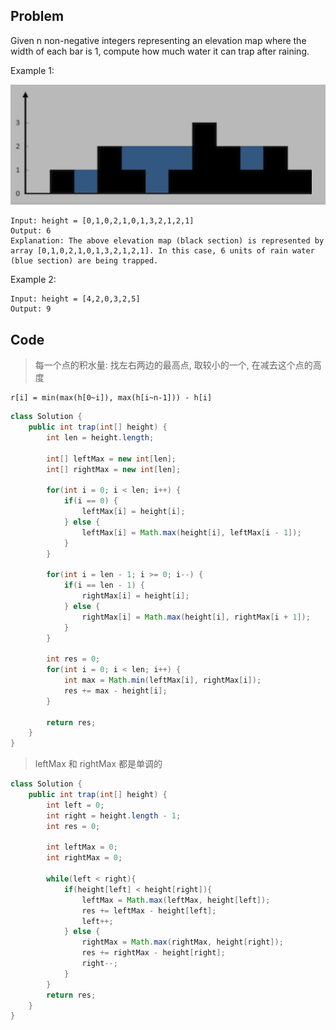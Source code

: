 ## Problem

Given n non-negative integers representing an elevation map where the width of each bar is 1, compute how much water it can trap after raining.

Example 1:

![img](./assets/42.png)

```
Input: height = [0,1,0,2,1,0,1,3,2,1,2,1]
Output: 6
Explanation: The above elevation map (black section) is represented by array [0,1,0,2,1,0,1,3,2,1,2,1]. In this case, 6 units of rain water (blue section) are being trapped.
```

Example 2:

```
Input: height = [4,2,0,3,2,5]
Output: 9
```

## Code

> 每一个点的积水量: 找左右两边的最高点, 取较小的一个, 在减去这个点的高度

```
r[i] = min(max(h[0~i]), max(h[i~n-1])) - h[i]
```

```java
class Solution {
    public int trap(int[] height) {
        int len = height.length;

        int[] leftMax = new int[len];
        int[] rightMax = new int[len];

        for(int i = 0; i < len; i++) {
            if(i == 0) {
                leftMax[i] = height[i];
            } else {
                leftMax[i] = Math.max(height[i], leftMax[i - 1]);
            }
        }

        for(int i = len - 1; i >= 0; i--) {
            if(i == len - 1) {
                rightMax[i] = height[i];
            } else {
                rightMax[i] = Math.max(height[i], rightMax[i + 1]);
            }
        }

        int res = 0;
        for(int i = 0; i < len; i++) {
            int max = Math.min(leftMax[i], rightMax[i]);
            res += max - height[i];
        }

        return res;
    }
}
```

> leftMax 和 rightMax 都是单调的

```java
class Solution {
    public int trap(int[] height) {
        int left = 0;
        int right = height.length - 1;
        int res = 0;

        int leftMax = 0;
        int rightMax = 0;

        while(left < right){
            if(height[left] < height[right]){
                leftMax = Math.max(leftMax, height[left]);
                res += leftMax - height[left];
                left++;
            } else {
                rightMax = Math.max(rightMax, height[right]);
                res += rightMax - height[right];
                right--;
            }
        }
        return res;
    }
}
```

